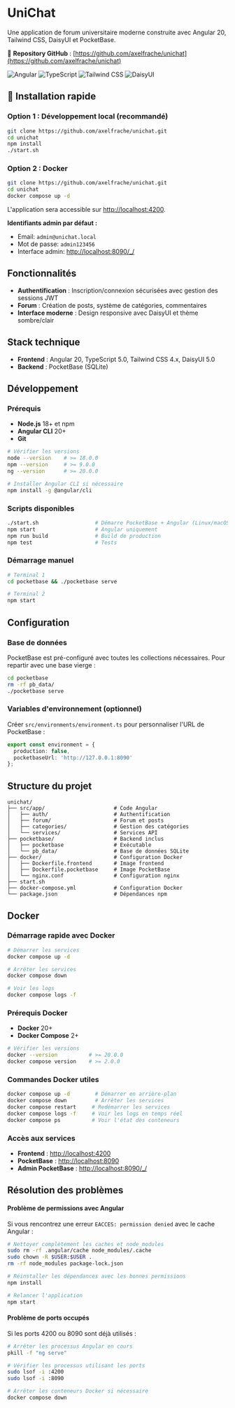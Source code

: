 # UniChat

Une application de forum universitaire moderne construite avec Angular 20, Tailwind CSS, DaisyUI et PocketBase.

🔗 **Repository GitHub** : [https://github.com/axelfrache/unichat](https://github.com/axelfrache/unichat)

![Angular](https://img.shields.io/badge/Angular-20-red?style=flat-square&logo=angular)
![TypeScript](https://img.shields.io/badge/TypeScript-5.0-blue?style=flat-square&logo=typescript)
![Tailwind CSS](https://img.shields.io/badge/Tailwind%20CSS-3.0-cyan?style=flat-square&logo=tailwindcss)
![DaisyUI](https://img.shields.io/badge/DaisyUI-5.0-green?style=flat-square)

## 🚀 Installation rapide

### Option 1 : Développement local (recommandé)
```bash
git clone https://github.com/axelfrache/unichat.git
cd unichat
npm install
./start.sh
```

### Option 2 : Docker
```bash
git clone https://github.com/axelfrache/unichat.git
cd unichat
docker compose up -d
```

L'application sera accessible sur [http://localhost:4200](http://localhost:4200).

**Identifiants admin par défaut :**
- Email: `admin@unichat.local`
- Mot de passe: `admin123456`
- Interface admin: [http://localhost:8090/_/](http://localhost:8090/_/)

## Fonctionnalités

- **Authentification** : Inscription/connexion sécurisées avec gestion des sessions JWT
- **Forum** : Création de posts, système de catégories, commentaires
- **Interface moderne** : Design responsive avec DaisyUI et thème sombre/clair

## Stack technique

- **Frontend** : Angular 20, TypeScript 5.0, Tailwind CSS 4.x, DaisyUI 5.0
- **Backend** : PocketBase (SQLite)

## Développement

### Prérequis
- **Node.js** 18+ et npm
- **Angular CLI** 20+
- **Git**

```bash
# Vérifier les versions
node --version    # >= 18.0.0
npm --version     # >= 9.0.0
ng --version      # >= 20.0.0

# Installer Angular CLI si nécessaire
npm install -g @angular/cli
```

### Scripts disponibles
```bash
./start.sh                  # Démarre PocketBase + Angular (Linux/macOS)
npm start                   # Angular uniquement
npm run build               # Build de production
npm test                    # Tests
```

### Démarrage manuel
```bash
# Terminal 1
cd pocketbase && ./pocketbase serve

# Terminal 2  
npm start
```

## Configuration

### Base de données
PocketBase est pré-configuré avec toutes les collections nécessaires. Pour repartir avec une base vierge :
```bash
cd pocketbase
rm -rf pb_data/
./pocketbase serve
```

### Variables d'environnement (optionnel)
Créer `src/environments/environment.ts` pour personnaliser l'URL de PocketBase :
```typescript
export const environment = {
  production: false,
  pocketbaseUrl: 'http://127.0.0.1:8090'
};
```

## Structure du projet

```
unichat/
├── src/app/                      # Code Angular
│   ├── auth/                     # Authentification
│   ├── forum/                    # Forum et posts
│   ├── categories/               # Gestion des catégories
│   └── services/                 # Services API
├── pocketbase/                   # Backend inclus
│   ├── pocketbase                # Exécutable
│   └── pb_data/                  # Base de données SQLite
├── docker/                       # Configuration Docker
│   ├── Dockerfile.frontend       # Image frontend
│   ├── Dockerfile.pocketbase     # Image PocketBase
│   └── nginx.conf                # Configuration nginx
├── start.sh
├── docker-compose.yml            # Configuration Docker
└── package.json                  # Dépendances npm
```

## Docker

### Démarrage rapide avec Docker

```bash
# Démarrer les services
docker compose up -d

# Arrêter les services
docker compose down

# Voir les logs
docker compose logs -f
```

### Prérequis Docker
- **Docker** 20+ 
- **Docker Compose** 2+

```bash
# Vérifier les versions
docker --version          # >= 20.0.0
docker compose version    # >= 2.0.0
```

### Commandes Docker utiles
```bash
docker compose up -d        # Démarrer en arrière-plan
docker compose down         # Arrêter les services
docker compose restart     # Redémarrer les services
docker compose logs -f     # Voir les logs en temps réel
docker compose ps          # Voir l'état des conteneurs
```

### Accès aux services
- **Frontend** : [http://localhost:4200](http://localhost:4200)
- **PocketBase** : [http://localhost:8090](http://localhost:8090)
- **Admin PocketBase** : [http://localhost:8090/_/](http://localhost:8090/_/)

## Résolution des problèmes

#### Problème de permissions avec Angular
Si vous rencontrez une erreur `EACCES: permission denied` avec le cache Angular :

```bash
# Nettoyer complètement les caches et node_modules
sudo rm -rf .angular/cache node_modules/.cache
sudo chown -R $USER:$USER .
rm -rf node_modules package-lock.json

# Réinstaller les dépendances avec les bonnes permissions
npm install

# Relancer l'application
npm start
```

#### Problème de ports occupés
Si les ports 4200 ou 8090 sont déjà utilisés :

```bash
# Arrêter les processus Angular en cours
pkill -f "ng serve"

# Vérifier les processus utilisant les ports
sudo lsof -i :4200
sudo lsof -i :8090

# Arrêter les conteneurs Docker si nécessaire
docker compose down
```